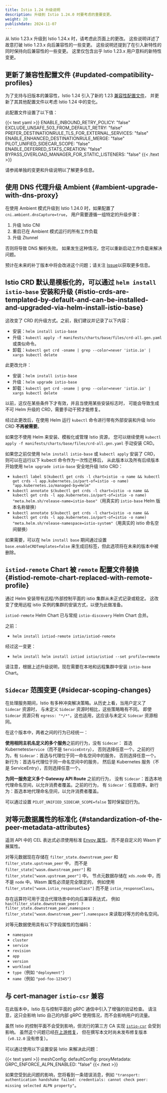 ```yaml
---
title: Istio 1.24 升级说明
description: 升级到 Istio 1.24.0 时要考虑的重要变更。
weight: 20
publishdate: 2024-11-07
---
```


从 Istio 1.23.x 升级到 Istio 1.24.x 时，请考虑此页面上的更改。
这些说明详述了故意打破 Istio 1.23.x 向后兼容性的一些变更。
这些说明还提到了在引入新特性的同时保持向后兼容性的一些变更。
这里仅包含出乎 Istio 1.23.x 用户意料的新特性变更。

## 更新了兼容性配置文件 {#updated-compatibility-profiles}

为了支持与旧版本的兼容性，Istio 1.24 引入了新的 1.23
[兼容性配置文件](/zh/docs/setup/additional-setup/compatibility-versions/)，
并更新了其其他配置文件以考虑 Istio 1.24 中的变化。

此配置文件设置了以下值：

{{< text yaml >}}
ENABLE_INBOUND_RETRY_POLICY: "false"
EXCLUDE_UNSAFE_503_FROM_DEFAULT_RETRY: "false"
PREFER_DESTINATIONRULE_TLS_FOR_EXTERNAL_SERVICES: "false"
ENABLE_ENHANCED_DESTINATIONRULE_MERGE: "false"
PILOT_UNIFIED_SIDECAR_SCOPE: "false"
ENABLE_DEFERRED_STATS_CREATION: "false"
BYPASS_OVERLOAD_MANAGER_FOR_STATIC_LISTENERS: "false"
{{< /text >}}

请参阅单独的变更和升级说明以了解更多信息。

## 使用 DNS 代理升级 Ambient {#ambient-upgrade-with-dns-proxy}

在使用 Ambient 模式升级到 Istio 1.24.0 时，如果配置了 `cni.ambient.dnsCapture=true`，
用户需要遵循一组特定的升级步骤：

1. 升级 Istio CNI
1. 重启已在 Ambient 模式运行的所有工作负载
1. 升级 Ztunnel

否则将导致 DNS 解析失败。
如果发生这种情况，您可以重新启动工作负载来解决问题。

预计在未来的补丁版本中将会改进这个问题；请关注
[Issue](https://github.com/istio/ztunnel/issues/1360)以获取更多信息。

## Istio CRD 默认是模板化的，可以通过 `helm install istio-base` 安装和升级 {#istio-crds-are-templated-by-default-and-can-be-installed-and-upgraded-via-helm-install-istio-base}

这改变了 CRD 的升级方式。之前，我们建议并记录了以下内容：

- 安装：`helm install istio-base`
- 升级：`kubectl apply -f manifests/charts/base/files/crd-all.gen.yaml` 或类似命令。
- 卸载：`kubectl get crd -oname | grep --color=never 'istio.io' | xargs kubectl delete`

此更改允许：

- 安装：`helm install istio-base`
- 升级：`helm upgrade istio-base`
- 卸载：`kubectl get crd -oname | grep --color=never 'istio.io' | xargs kubectl delete`

以前，这仅在某些条件下才有效，并且当使用某些安装标志时，
可能会导致生成不可 Helm 升级的 CRD，需要手动干预才能修复。

经过此更改后，在使用 Helm 运行 `kubectl` 命令进行带有外部安装和升级 Istio CRD **不再被需要**。

如果您不使用 Helm 来安装、模板化或管理 Istio 资源，
您可以继续使用 `kubectl apply -f manifests/charts/base/files/crd-all.gen.yaml` 手动安装 CRD。

如果您之前仅使用 `helm install istio-base` 或 `kubectl apply` 安装了 CRD，
则可以在运行以下 kubectl 命令作为一次性迁移后，
从此版本以及所有后续版本开始使用 `helm upgrade istio-base` 安全地升级 Istio CRD：

- `kubectl label $(kubectl get crds -l chart=istio -o name && kubectl get crds -l app.kubernetes.io/part-of=istio -o name) "app.kubernetes.io/managed-by=Helm"`
- `kubectl annotate $(kubectl get crds -l chart=istio -o name && kubectl get crds -l app.kubernetes.io/part-of=istio -o name) "meta.helm.sh/release-name=istio-base"`（用真实的 `istio-base` Helm 版本名称替换）
- `kubectl annotate $(kubectl get crds -l chart=istio -o name && kubectl get crds -l app.kubernetes.io/part-of=istio -o name) "meta.helm.sh/release-namespace=istio-system"`（用真实的 istio 命名空间替换）

如果需要，可以在 `helm install base` 期间通过设置
`base.enableCRDTemplates=false` 来生成旧标签，但此选项将在未来的版本中被删除。

## `istiod-remote` Chart 被 `remote` 配置文件替换 {#istiod-remote-chart-replaced-with-remote-profile}

通过 Helm 安装带有远程/外部控制平面的 istio 集群从未正式记录或稳定。
这改变了使用远程 istio 实例的集群的安装方式，以便为此做准备。

`istiod-remote` Helm Chart 已与常规 `istio-discovery` Helm Chart 合并。

之前：
- `helm install istiod-remote istio/istiod-remote`

经过这一变更：
- `helm install helm install istiod istio/istiod --set profile=remote`

请注意，根据上述升级说明，现在需要在本地和远程集群中安装 `istio-base` Chart。

## `Sidecar` 范围变更 {#sidecar-scoping-changes}

在处理服务期间，Istio 有多种冲突解决策略。从历史上看，当用户定义了 `Sidecar` 资源时，
与未定义 `Sidecar` 资源时相比，这些策略略有不同。
即使 `Sidecar` 资源只有 `egress: "*/*"`，这也适用，这应该与未定义 `Sidecar` 资源相同。

在这个版本中，两者之间的行为已经统一：

**使用相同主机名定义的多个服务**之前的行为，没有 `Sidecar`：
首选 Kubernetes`Service`（而不是 `ServiceEntry`），
否则选择任意一个。之前的行为，有 `Sidecar`：首选与代理位于同一命名空间中的服务，
否则选择任意一个。新行为：首选与代理位于同一命名空间中的服务，
然后是 Kubernetes 服务（不是 ServiceEntry），否则选择任意一个。

**为同一服务定义多个 Gateway API Route** 之前的行为，
没有 `Sidecar`：首选本地代理命名空间，以允许消费者覆盖。之前的行为，
有 `Sidecar`：任意顺序。新行为：首选本地代理命名空间，以允许消费者覆盖。

可以通过设置 `PILOT_UNIFIED_SIDECAR_SCOPE=false` 暂时保留旧行为。

## 对等元数据属性的标准化 {#standardization-of-the-peer-metadata-attributes}

遥测 API 中的 CEL 表达式必须使用标准
[Envoy 属性](https://www.envoyproxy.io/docs/envoy/latest/intro/arch_overview/advanced/attributes)，
而不是自定义的 Wasm 扩展属性。

对等元数据现在存储在 `filter_state.downstream_peer` 和 `filter_state.upstream_peer` 中，
而不是 `filter_state["wasm.downstream_peer"]` 和 `filter_state["wasm.upstream_peer"]` 中。
节点元数据存储在 `xds.node` 中，而不是 `node` 中。Wasm 属性必须是完全限定的，
例如使用 `filter_state["wasm.istio_responseClass"]` 而不是 `istio_responseClass`。

存在运算符可用于混合代理场景中的向后兼容表达式，
例如 `has(filter_state.downstream_peer) ? filter_state.downstream_peer.namespace : filter_state["wasm.downstream_peer"].namespace`
来读取对等方的命名空间。

对等元数据使用具有以下字段属性的包编码：

- `namespace`
- `cluster`
- `service`
- `revision`
- `app`
- `version`
- `workload`
- `type`（例如 `"deployment"`）
- `name`（例如 `"pod-foo-12345"`）

## 与 cert-manager `istio-csr` 兼容

在此版本中，Istio 在与控制平面的 gRPC 通信中引入了增强的验证检查。
请注意，这只会影响 Istio 自己的内部 gRPC 使用情况，而不会影响用户的流量。

虽然 Istio 的控制平面不会受到影响，但流行的第三方 CA 实现
[`istio-csr`](https://github.com/cert-manager/istio-csr) 会受到影响。
虽然这个问题已经[在上游修复](https://github.com/cert-manager/istio-csr/pull/422)，
但在撰写本文时尚未发布修复版本（`v0.12.0` 没有修复）。

可以通过使用以下设置安装 Istio 来解决此问题：

{{< text yaml >}}
meshConfig:
  defaultConfig:
    proxyMetadata:
      GRPC_ENFORCE_ALPN_ENABLED: "false"
{{< /text >}}

如果您受到此问题的影响，您将看到一条错误消息，例如
 `"transport: authentication handshake failed: credentials: cannot check peer: missing selected ALPN property"`。
